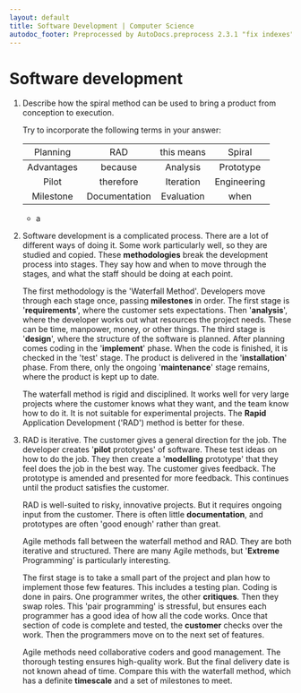 ```yaml
---
layout: default
title: Software Development | Computer Science
autodoc_footer: Preprocessed by AutoDocs.preprocess 2.3.1 "fix indexes" ⓒ Starwort, 2020
---
```


<style>
td, th, tr {
    font-style: inherit !important;
    font-weight: inherit !important;
    background-color: inherit !important;
}
</style>

# Software development

01. Describe how the spiral method can be used to bring a product from conception to execution.

    Try to incorporate the following terms in your answer:

    Planning | RAD | this means | Spiral
    :-: | :-: | :-: | :-:
    Advantages | because | Analysis | Prototype
    Pilot | therefore | Iteration | Engineering
    Milestone | Documentation | Evaluation | when

    - a
02. Software development is a complicated process. There are a lot of different ways of doing it. Some work particularly well, so they are studied and copied. These **methodologies** break the development process into stages. They say how and when to move through the stages, and what the staff should be doing at each point.

    The first methodology is the 'Waterfall Method'. Developers move through each stage once, passing **milestones** in order. The first stage is '**requirements**', where the customer sets expectations. Then '**analysis**', where the developer works out what resources the project needs. These can be time, manpower, money, or other things. The third stage is '**design**', where the structure of the software is planned. After planning comes coding in the '**implement**' phase. When the code is finished, it is checked in the 'test' stage. The product is delivered in the '**installation**' phase. From there, only the ongoing '**maintenance**' stage remains, where the product is kept up to date.

    The waterfall method is rigid and disciplined. It works well for very large projects where the customer knows what they want, and the team know how to do it. It is not suitable for experimental projects. The **Rapid** Application Development ('RAD') method is better for these.
03. RAD is iterative. The customer gives a general direction for the job. The developer creates '**pilot** prototypes' of software. These test ideas on how to do the job. They then create a '**modelling** prototype' that they feel does the job in the best way. The customer gives feedback. The prototype is amended and presented for more feedback. This continues until the product satisfies the customer.

    RAD is well-suited to risky, innovative projects. But it requires ongoing input from the customer. There is often little **documentation**, and prototypes are often 'good enough' rather than great.

    Agile methods fall between the waterfall method and RAD. They are both iterative and structured. There are many Agile methods, but '**Extreme** Programming' is particularly interesting.

    The first stage is to take a small part of the project and plan how to implement those few features. This includes a testing plan. Coding is done in pairs. One programmer writes, the other **critiques**. Then they swap roles. This 'pair programming' is stressful, but ensures each programmer has a good idea of how all the code works. Once that section of code is complete and tested, the **customer** checks over the work. Then the programmers move on to the next set of features.

    Agile methods need collaborative coders and good management. The thorough testing ensures high-quality work. But the final delivery date is not known ahead of time. Compare this with the waterfall method, which has a definite **timescale** and a set of milestones to meet.
